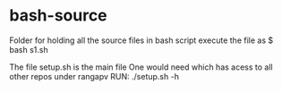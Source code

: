 # bash-source
Folder for holding all the source files in bash script
execute the file as
$ bash s1.sh

The file setup.sh is the main file One would need which has acess to all other repos under rangapv
RUN: ./setup.sh -h
